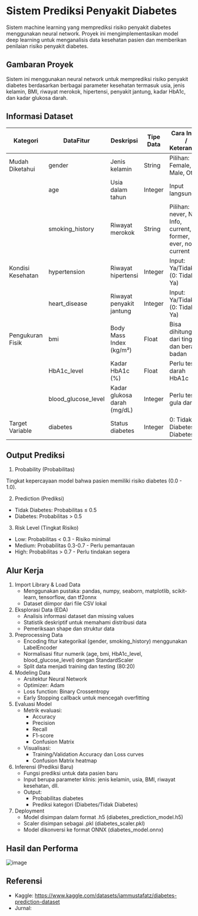# Sistem Prediksi Penyakit Diabetes

Sistem machine learning yang memprediksi risiko penyakit diabetes menggunakan neural network. Proyek ini mengimplementasikan model deep learning untuk menganalisis data kesehatan pasien dan memberikan penilaian risiko penyakit diabetes.

## Gambaran Proyek

Sistem ini menggunakan neural network untuk memprediksi risiko penyakit diabetes berdasarkan berbagai parameter kesehatan termasuk usia, jenis kelamin, BMI, riwayat merokok, hipertensi, penyakit jantung, kadar HbA1c, dan kadar glukosa darah.

## Informasi Dataset

| Kategori              | DataFitur            | Deskripsi                              | Tipe Data | Cara Input / Keterangan                                         |
|-----------------------|----------------------|-----------------------------------------|-----------|------------------------------------------------------------------|
| Mudah Diketahui       | gender               | Jenis kelamin                           | String    | Pilihan: Female, Male, Other                                     |
|                       | age                  | Usia dalam tahun                        | Integer   | Input langsung                                                   |
|                       | smoking_history      | Riwayat merokok                         | String    | Pilihan: never, No Info, current, former, ever, not current      |
| Kondisi Kesehatan     | hypertension         | Riwayat hipertensi                      | Integer   | Input: Ya/Tidak (0: Tidak, 1: Ya)                                |
|                       | heart_disease        | Riwayat penyakit jantung                | Integer   | Input: Ya/Tidak (0: Tidak, 1: Ya)                                |
| Pengukuran Fisik      | bmi                  | Body Mass Index (kg/m²)                 | Float     | Bisa dihitung dari tinggi dan berat badan                       |
|                       | HbA1c_level          | Kadar HbA1c (%)                         | Float     | Perlu tes darah HbA1c                                            |
|                       | blood_glucose_level  | Kadar glukosa darah (mg/dL)             | Integer   | Perlu tes gula darah                                             |
| Target Variable       | diabetes             | Status diabetes                         | Integer   | 0: Tidak Diabetes, 1: Diabetes                                   |

## Output Prediksi

1. Probability (Probabilitas)
   
Tingkat kepercayaan model bahwa pasien memiliki risiko diabetes (0.0 - 1.0).

2. Prediction (Prediksi)

  - Tidak Diabetes: Probabilitas ≤ 0.5
  - Diabetes: Probabilitas > 0.5

3. Risk Level (Tingkat Risiko)

  - Low: Probabilitas < 0.3 - Risiko minimal
  - Medium: Probabilitas 0.3-0.7 - Perlu pemantauan
  - High: Probabilitas > 0.7 - Perlu tindakan segera

## Alur Kerja

1. Import Library & Load Data
   - Menggunakan pustaka: pandas, numpy, seaborn, matplotlib, scikit-learn, tensorflow, dan tf2onnx
   - Dataset diimpor dari file CSV lokal 
2. Eksplorasi Data (EDA)
   - Analisis informasi dataset dan missing values
   - Statistik deskriptif untuk memahami distribusi data
   - Pemeriksaan shape dan struktur data
3. Preprocessing Data
   - Encoding fitur kategorikal (gender, smoking_history) menggunakan LabelEncoder
   - Normalisasi fitur numerik (age, bmi, HbA1c_level, blood_glucose_level) dengan StandardScaler
   - Split data menjadi training dan testing (80:20)
4. Modeling Data
   - Arsitektur Neural Network
   - Optimizer: Adam
   - Loss function: Binary Crossentropy
   - Early Stopping callback untuk mencegah overfitting
5. Evaluasi Model
   - Metrik evaluasi:
     - Accuracy
     - Precision
     - Recall
     - F1-score
     - Confusion Matrix
   - Visualisasi:
     - Training/Validation Accuracy dan Loss curves
     - Confusion Matrix heatmap
6. Inferensi (Prediksi Baru)
    - Fungsi prediksi untuk data pasien baru
    - Input berupa parameter klinis: jenis kelamin, usia, BMI, riwayat kesehatan, dll.
    - Output:
      - Probabilitas diabetes
      - Prediksi kategori (Diabetes/Tidak Diabetes)
7. Deployment
   - Model disimpan dalam format .h5 (diabetes_prediction_model.h5)
   - Scaler disimpan sebagai .pkl (diabetes_scaler.pkl)
   - Model dikonversi ke format ONNX (diabetes_model.onnx)

## Hasil dan Performa

![image](https://github.com/user-attachments/assets/72646464-f374-4915-8867-82ac015cde31)

## Referensi

- Kaggle: https://www.kaggle.com/datasets/iammustafatz/diabetes-prediction-dataset
- Jurnal: 



